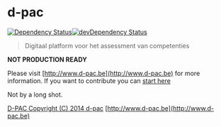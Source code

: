 # d-pac

[![Dependency Status](https://david-dm.org/d-pac/d-pac.cms.png?style=flat)](https://david-dm.org/d-pac/d-pac.cms)[![devDependency Status](https://david-dm.org/d-pac/d-pac.cms/dev-status.png?style=flat)](https://david-dm.org/d-pac/d-pac.cms#info=devDependencies)

> Digitaal platform voor het assessment van competenties

**NOT PRODUCTION READY**

Please visit [http://www.d-pac.be](http://www.d-pac.be) for more information.
If you want to contribute you can [start here](http://d-pac.github.io/d-pac.docs/)

Not by a long shot.

[D-PAC  Copyright (C) 2014  d-pac](LICENSE)
[http://www.d-pac.be](http://www.d-pac.be)

